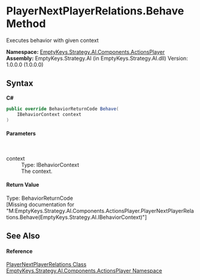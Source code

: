 # PlayerNextPlayerRelations.Behave Method 
 

Executes behavior with given context

**Namespace:**&nbsp;<a href="N_EmptyKeys_Strategy_AI_Components_ActionsPlayer">EmptyKeys.Strategy.AI.Components.ActionsPlayer</a><br />**Assembly:**&nbsp;EmptyKeys.Strategy.AI (in EmptyKeys.Strategy.AI.dll) Version: 1.0.0.0 (1.0.0.0)

## Syntax

**C#**<br />
``` C#
public override BehaviorReturnCode Behave(
	IBehaviorContext context
)
```


#### Parameters
&nbsp;<dl><dt>context</dt><dd>Type: IBehaviorContext<br />The context.</dd></dl>

#### Return Value
Type: BehaviorReturnCode<br />\[Missing <returns> documentation for "M:EmptyKeys.Strategy.AI.Components.ActionsPlayer.PlayerNextPlayerRelations.Behave(EmptyKeys.Strategy.AI.IBehaviorContext)"\]

## See Also


#### Reference
<a href="T_EmptyKeys_Strategy_AI_Components_ActionsPlayer_PlayerNextPlayerRelations">PlayerNextPlayerRelations Class</a><br /><a href="N_EmptyKeys_Strategy_AI_Components_ActionsPlayer">EmptyKeys.Strategy.AI.Components.ActionsPlayer Namespace</a><br />